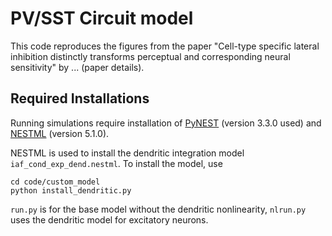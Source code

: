 # PV/SST Circuit model

This code reproduces the figures from the paper "Cell-type specific lateral inhibition distinctly transforms perceptual and corresponding neural sensitivity" by ... (paper details).

## Required Installations

Running simulations require installation of [PyNEST](https://nest-simulator.readthedocs.io/en/v3.3/ref_material/pynest_apis.html) (version 3.3.0 used) and [NESTML](https://nestml.readthedocs.io/en/latest/) (version 5.1.0).

NESTML is used to install the dendritic integration model ```iaf_cond_exp_dend.nestml```. To install the model, use 
```
cd code/custom_model
python install_dendritic.py
```

```run.py``` is for the base model without the dendritic nonlinearity, ```nlrun.py``` uses the dendritic model for excitatory neurons.
